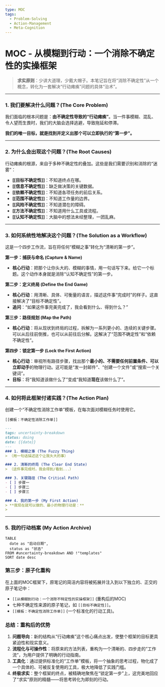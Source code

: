 ```yaml
---
type: MOC
tags:
  - Problem-Solving
  - Action-Management
  - Meta-Cognition
---
```


# MOC - 从模糊到行动：一个消除不确定性的实操框架

> **求实原则**：少讲大道理，少戴大帽子。本笔记旨在将“消除不确定性”从一个概念，转化为一套解决“行动瘫痪”问题的具体“治术”。

---

### 1. 我们要解决什么问题？(The Core Problem)

我们面临的根本问题是：**由不确定性导致的“行动瘫痪”**。当一件事模糊、混乱、令人望而生畏时，我们的大脑会选择逃避，导致拖延和停滞。

**我们的唯一目标，就是找到并定义出那个可以立即执行的“第一步”。**

---

### 2. 为什么会出现这个问题？(The Root Causes)

行动瘫痪的根源，来自于多种不确定性的叠加。这些是我们需要识别和消除的“迷雾”：

- **[[目标不确定性]]**：不知道终点在哪。
- **[[信息不确定性]]**：缺乏做决策的关键数据。
- **[[依赖不确定性]]**：不知道各项任务的前后关系。
- **[[范围不确定性]]**：不知道工作量的边界。
- **[[风险不确定性]]**：不知道潜在的障碍。
- **[[方法不确定性]]**：不知道用什么工具或流程。
- **[[认知不确定性]]**：大脑中的想法未经整理，一团乱麻。

---

### 3. 如何系统性地解决这个问题？(The Solution as a Workflow)

这是一个四步工作流，旨在将任何“模糊之事”转化为“清晰的第一步”。

**第一步：捕获与命名 (Capture & Name)**
- **核心行动**：把那个让你头大的、模糊的事情，用一句话写下来。给它一个标题。这个动作本身就是消除“认知不确定性”的第一步。

**第二步：定义终局 (Define the End Game)**
- **核心行动**：用清晰、具体、可衡量的语言，描述这件事“完成时”的样子。这直接解决了“目标不确定性”。
- **追问**：“如果这件事完美完成了，我会看到什么、得到什么？”

**第三步：路径规划 (Map the Path)**
- **核心行动**：将从现状到终局的过程，拆解为一系列更小的、连续的关键步骤。可以从后往前倒推，也可以从前往后分解。这解决了“范围不确定性”和“依赖不确定性”。

**第四步：锁定第一步 (Lock the First Action)**
- **核心行动**：审视所有路径步骤，找出那个**最小的、不需要任何前置条件、可以立即动手**的物理行动。这可能是“发一封邮件”、“创建一个文件”或“搜索一个关键词”。
- **目标**：将“我知道该做什么了”变成“我知道**现在**该做什么了”。

---

### 4. 如何将此框架付诸实践？(The Action Plan)

创建一个“不确定性消除工作单”模板，在每次面对模糊任务时使用它。

`[[模板：不确定性消除工作单]]`
```md
---
tags: uncertainty-breakdown
status: doing
date: {{date}}
---
### 1. 模糊之事 (The Fuzzy Thing)
> （用一句话描述这个让我头大的事）

### 2. 清晰的终局 (The Clear End State)
> （这件事完成时，我会得到/看到...）

### 3. 关键路径 (The Critical Path)
- [ ] 步骤一
- [ ] 步骤二
- [ ] 步骤三

### 4. 我的第一步 (My First Action)
> **我现在就可以做的、最小的物理行动是：**
> 

```

---

### 5. 我的行动档案 (My Action Archive)

```dataview
TABLE
  date as "启动日期",
  status as "状态"
FROM #uncertainty-breakdown AND !"templates"
SORT date desc
```


### 第三步：原子化重构

在上面的MOC框架下，原笔记的简洁内容将被拓展并注入到以下独立的、正交的原子笔记中：

-   `[[从模糊到行动：一个消除不特定性的实操框架]]` (重构后的MOC)
-   七种不确定性来源的原子笔记，如 `[[目标不确定性]]`。
-   `[[模板：不确定性消除工作单]]` (一个标准化的行动工具)。

### 总结：重构后的优势

1.  **问题导向**：新的结构从“行动瘫痪”这个核心痛点出发，使整个框架的目标更具紧迫性和现实意义。
2.  **流程化与可操作性**：将原来的方法列表，重构为一个清晰的、四步走的“工作流”，为用户提供了明确的行动指南。
3.  **工具化**：通过提供标准化的“工作单”模板，将一个抽象的思考过程，物化成了一个具体的、可被反复使用的工具，极大地降低了实践门槛。
4.  **终极求实**：整个框架的终点，被精确地聚焦在“锁定第一步”上，这完美地回应了“求实”原则的精髓——将思考转化为即刻的行动。